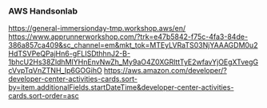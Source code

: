 ### AWS Handsonlab


https://general-immersionday-tmp.workshop.aws/en/
https://www.apprunnerworkshop.com/?trk=e47b5842-f75c-4fa3-84de-386a857ca409&sc_channel=em&mkt_tok=MTEyLVRaTS03NjYAAAGDM0u2HdTSVPeQPajHn6-gFLISDthhnJ2-B-1bhcU2Hs38ZldhMIYHnEnvNwZh_My9aO4Z0XGRlttTyE2wfavYjOEgXTvegGcVvpTqVnZTNH_Ip6GOGihO
https://aws.amazon.com/developer/?developer-center-activities-cards.sort-by=item.additionalFields.startDateTime&developer-center-activities-cards.sort-order=asc
